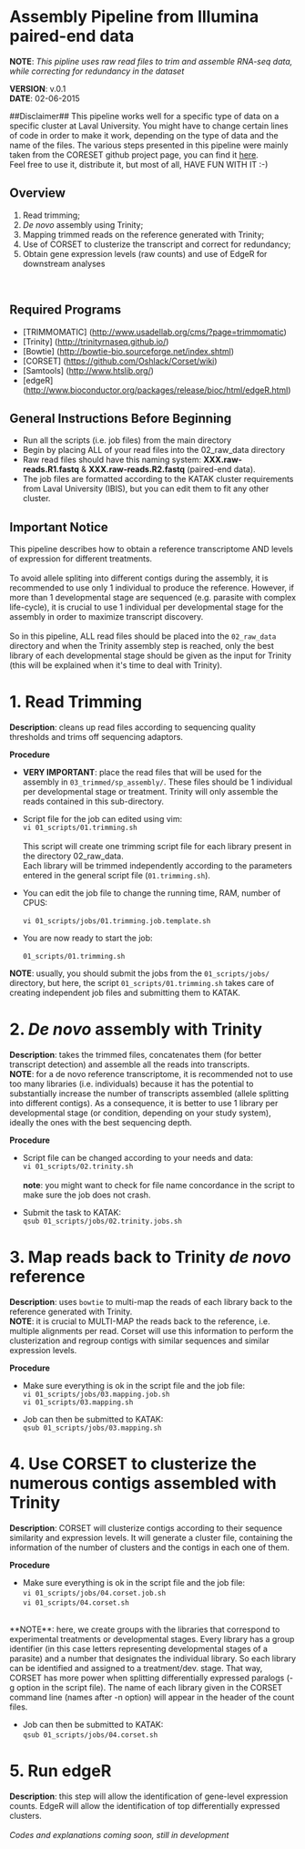 # Assembly Pipeline from Illumina paired-end data
**NOTE**:
*This pipline uses raw read files to trim and assemble RNA-seq data, while correcting for redundancy in the dataset*

**VERSION**: v.0.1 <br>
**DATE**: 02-06-2015

##Disclaimer##
This pipeline works well for a specific type of data on a specific cluster at Laval University. You might have to
change certain lines of code in order to make it work, depending on the type of data and the name of the files.
The various steps presented in this pipeline were mainly taken from the CORESET github project page, you can find it 
[here](https://github.com/Oshlack/Corset/wiki/Example). <br>
Feel free to use it, distribute it, but most of all, HAVE FUN WITH IT :-)

## Overview ##
1) Read trimming; <br>
2) *De novo* assembly using Trinity; <br>
3) Mapping trimmed reads on the reference generated with Trinity; <br>
4) Use of CORSET to clusterize the transcript and correct for redundancy; <br>
5) Obtain gene expression levels (raw counts) and use of EdgeR for downstream analyses <br>
<br>

## Required Programs ##
* [TRIMMOMATIC] (http://www.usadellab.org/cms/?page=trimmomatic)
* [Trinity] (http://trinityrnaseq.github.io/)
* [Bowtie] (http://bowtie-bio.sourceforge.net/index.shtml)
* [CORSET] (https://github.com/Oshlack/Corset/wiki)
* [Samtools] (http://www.htslib.org/)<br>
* [edgeR] (http://www.bioconductor.org/packages/release/bioc/html/edgeR.html)

## General Instructions Before Beginning ##
* Run all the scripts (i.e. job files) from the main directory
* Begin by placing ALL of your read files into the 02_raw_data directory
* Raw read files should have this naming system: **XXX.raw-reads.R1.fastq** & **XXX.raw-reads.R2.fastq** (paired-end data).
* The job files are formatted according to the KATAK cluster requirements from Laval University (IBIS), but you can edit them to fit any other cluster.<br>

## Important Notice ##
This pipeline describes how to obtain a reference transcriptome AND levels of expression for different treatments.<br><br>
To avoid allele spliting into different contigs during the assembly, it is recommended to use only 1 individual to produce the reference. However, if more than 1 developmental stage are sequenced (e.g. parasite with complex life-cycle), it is crucial to use 1 individual per developmental stage for the assembly in order to maximize transcript discovery.<br><br>
So in this pipeline, ALL read files should be placed into the `02_raw_data` directory and when the Trinity assembly step is reached, only the best library of each developmental stage should be given as the input for Trinity (this will be explained when it's time to deal with Trinity).<br>

# 1. Read Trimming #
**Description**: cleans up read files according to sequencing quality thresholds and trims off sequencing adaptors.<br>

**Procedure**<br>
* **VERY IMPORTANT**: place the read files that will be used for the assembly in `03_trimmed/sp_assembly/`. These files should be 1 individual per developmental stage or treatment. Trinity will only assemble the reads contained in this sub-directory.
* Script file for the job can edited using vim:<br>
`vi 01_scripts/01.trimming.sh`
<br><br>
This script will create one trimming script file for each library present in the directory 02_raw_data.<br>
Each library will be trimmed independently according to the parameters entered in the general script file (`01.trimming.sh`).<br>

* You can edit the job file to change the running time, RAM, number of CPUS:<br>
<br>`vi 01_scripts/jobs/01.trimming.job.template.sh`

* You are now ready to start the job:<br>
<br>`01_scripts/01.trimming.sh`

**NOTE**: usually, you should submit the jobs from the `01_scripts/jobs/` directory, but here, the script `01_scripts/01.trimming.sh` takes care of creating independent job files and submitting them to KATAK.<br>

# 2. *De novo* assembly with Trinity #
**Description**: takes the trimmed files, concatenates them (for better transcript detection) and assemble all the reads into transcripts.<br>
**NOTE**: for a de novo reference transcriptome, it is recommended not to use too many libraries (i.e. individuals) because it has the potential to substantially increase the number of transcripts assembled (allele splitting into different contigs). As a consequence, it is better to use 1 library per developmental stage (or condition, depending on your study system), ideally the ones with the best sequencing depth.<br>

**Procedure**<br>
* Script file can be changed according to your needs and data:<br>
`vi 01_scripts/02.trinity.sh`
<br><br>
**note**: you might want to check for file name concordance in the script to make sure the job does not crash.

* Submit the task to KATAK:<br>
`qsub 01_scripts/jobs/02.trinity.jobs.sh`<br>

# 3. Map reads back to Trinity *de novo* reference #
**Description**: uses `bowtie` to multi-map the reads of each library back to the reference generated with Trinity.<br>
**NOTE**: it is crucial to MULTI-MAP the reads back to the reference, i.e. multiple alignments per read. Corset will use this information to perform the clusterization and regroup contigs with similar sequences and similar expression levels.

**Procedure**<br>
* Make sure everything is ok in the script file and the job file:<br>
`vi 01_scripts/jobs/03.mapping.job.sh`<br>
`vi 01_scripts/03.mapping.sh`<br>

* Job can then be submitted to KATAK:<br>
`qsub 01_scripts/jobs/03.mapping.sh`<br>

# 4. Use CORSET to clusterize the numerous contigs assembled with Trinity #
**Description**: CORSET will clusterize contigs according to their sequence similarity and expression levels. It will generate a cluster file, containing the information of the number of clusters and the contigs in each one of them.<br>

**Procedure**<br>
* Make sure everything is ok in the script file and the job file:<br>
`vi 01_scripts/jobs/04.corset.job.sh`<br>
`vi 01_scripts/04.corset.sh`<br>
<br>
**NOTE**: here, we create groups with the libraries that correspond to experimental treatments or developmental stages. Every library has a group identifier (in this case letters representing developmental stages of a parasite) and a number that designates the individual library. So each library can be identified and assigned to a treatment/dev. stage. That way, CORSET has more power when splitting differentially expressed paralogs (-g option in the script file). The name of each library given in the CORSET command line (names after -n option) will appear in the header of the count files.

* Job can then be submitted to KATAK:<br>
`qsub 01_scripts/jobs/04.corset.sh`<br>

# 5. Run edgeR #
**Description**: this step will allow the identification of gene-level expression counts. EdgeR will allow the identification of top differentially expressed clusters.<br>
<br>
*Codes and explanations coming soon, still in development*
